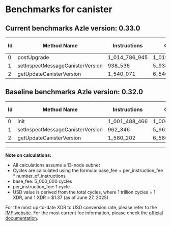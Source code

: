 # Benchmarks for canister

## Current benchmarks Azle version: 0.33.0

| Id  | Method Name                      | Instructions  | Cycles        | USD           | USD/Million Calls | Change                               |
| --- | -------------------------------- | ------------- | ------------- | ------------- | ----------------- | ------------------------------------ |
| 0   | postUpgrade                      | 1_014_786_945 | 1_019_786_945 | $0.0013971081 | $1_397.10         | <font color="red">+13_298_479</font> |
| 1   | setInspectMessageCanisterVersion | 938_536       | 5_938_536     | $0.0000081358 | $8.13             | <font color="green">-23_810</font>   |
| 2   | getUpdateCanisterVersion         | 1_540_071     | 6_540_071     | $0.0000089599 | $8.95             | <font color="green">-40_131</font>   |

## Baseline benchmarks Azle version: 0.32.0

| Id  | Method Name                      | Instructions  | Cycles        | USD           | USD/Million Calls |
| --- | -------------------------------- | ------------- | ------------- | ------------- | ----------------- |
| 0   | init                             | 1_001_488_466 | 1_006_488_466 | $0.0013788892 | $1_378.88         |
| 1   | setInspectMessageCanisterVersion | 962_346       | 5_962_346     | $0.0000081684 | $8.16             |
| 2   | getUpdateCanisterVersion         | 1_580_202     | 6_580_202     | $0.0000090149 | $9.01             |

---

**Note on calculations:**

- All calculations assume a 13-node subnet
- Cycles are calculated using the formula: base_fee + per_instruction_fee \* number_of_instructions
- base_fee: 5_000_000 cycles
- per_instruction_fee: 1 cycle
- USD value is derived from the total cycles, where 1 trillion cycles = 1 XDR, and 1 XDR = $1.37 (as of June 27, 2025)

For the most up-to-date XDR to USD conversion rate, please refer to the [IMF website](https://www.imf.org/external/np/fin/data/rms_sdrv.aspx).
For the most current fee information, please check the [official documentation](https://internetcomputer.org/docs/references/cycles-cost-formulas).
